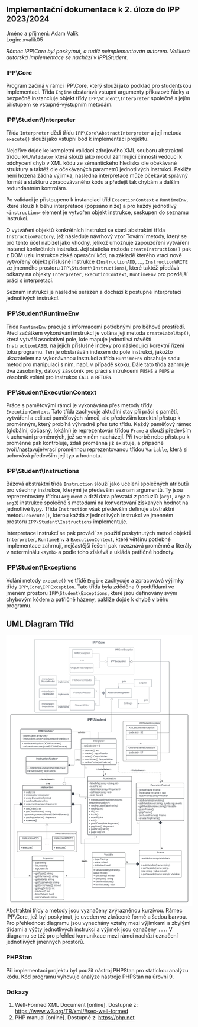 ## Implementační dokumentace k 2. úloze do IPP 2023/2024
Jméno a příjmení: Adam Valík  
Login: xvalik05 

_Rámec IPP\Core byl poskytnut, a tudíž neimplementován autorem. Veškerá autorská implementace se nachází v IPP\Student._

### IPP\Core
Program začíná v rámci IPP\Core, který slouží jako podklad pro studentskou implementaci. Třída ``Engine`` obstarává vstupní argumenty příkazové řádky a bezpečně instanciuje objekt třídy ``IPP\Student\Interpreter`` společně s jejím přístupem ke vstupně-výstupním metodám.

### IPP\Student\Interpreter
Třída ``Interpreter`` dědí třídu ``IPP\Core\AbstractInterpreter`` a její metoda ``execute()`` slouží jako vstupní bod k implementaci projektu. 

Nejdříve dojde ke kompletní validaci zdrojového XML souboru abstraktní třídou ``XMLValidator`` která slouží jako modul zahrnující činnosti vedoucí k odchycení chyb v XML kódu ze sémantického hlediska dle očekávané struktury a taktéž dle očekávaných parametrů jednotlivých instrukcí. Pakliže není hozena žádná výjimka, následná interpretace může očekávat správný formát a stukturu zpracovávaného kódu a předejít tak chybám a dalším redundantním kontrolám.

Po validaci je přistoupeno k instanciaci tříd ``ExecutionContext`` a ``RuntimeEnv``, které slouží k běhu interpretace (popsáno níže) a pro každý jednotlivý ``<instruction>`` element je vytvořen objekt instrukce, seskupen do seznamu instrukcí.

O vytváření objektů konkrétních instrukcí se stará abstraktní třída ``InstructionFactory``, jež následuje návrhový vzor Tovární metody, který se pro tento účel nabízel jako vhodný, jelikož umožňuje zapouzdření vytváření instancí konkrétních instrukcí. Její statická metoda ``createInstruction()`` pak z DOM uzlu instrukce získá operační kód, na základě kterého vrací nově vytvořený objekt příslušné instrukce (``InstructionADD``, ...,  ``InstructionWRITE`` ze jmenného prostoru ``IPP\Student\Instructions``), které taktéž předává odkazy na objekty ``Interpreter``, ``ExecutionContext``, ``RuntimeEnv`` pro pozdější práci s interpretací.

Seznam instrukcí je následně seřazen a dochází k postupné interpretaci jednotlivých instrukcí.

### IPP\Student\RuntimeEnv
Třída ``RuntimeEnv`` pracuje s informacemi potřebnými pro běhové prostředí. Před začátkem vykonávání instrukcí je volána její metoda ``createLabelMap()``, která vytváří asociativní pole, kde mapuje jednotlivá návěští ``InstructionLABEL`` na jejich příslušné indexy pro následující korektní řízení toku programu. Ten je obstaráván indexem do pole instrukcí, jakožto ukazatelem na vykonávanou instrukci a třída ``RuntimeEnv`` obsahuje sadu metod pro manipulaci s ním, např. v případě skoku. Dále tato třída zahrnuje dva zásobníky, datový zásobník pro práci s intrukcemi ``PUSHS`` a ``POPS`` a zásobník volání pro instrukce ``CALL`` a ``RETURN``.

### IPP\Student\ExecutionContext
Práce s paměťovými rámci je vykonávána přes metody třídy ``ExecutionContext``. Tato třída zachycuje aktuální stav při práci s pamětí, vytváření a editaci paměťových rámců, ale především korektní přístup k proměnným, který probíhá výhradně přes tuto třídu. Každý paměťový rámec (globální, dočasný, lokální) je reprezentován třídou ``Frame`` a slouží především k uchování proměnných, jež se v něm nacházejí. Při tvorbě nebo přístupu k proměnné pak kontroluje, zdali proměnná již existuje, a případně tvoří/nastavuje/vrací proměnnou reprezentovanou třídou ``Variable``, která si uchovává především její typ a hodnotu.


### IPP\Student\Instructions
Bázová abstraktní třída ``Instruction`` slouží jako ucelení společných atributů pro všechny instrukce, kterými je především seznam argumentů. Ty jsou reprezentovány třídou ``Argument`` a drží data převzatá z poduzlů (``arg1``, ``arg2`` a ``arg3``) instrukce společně s metodami na konvertování získaných hodnot na jednotlivé typy. Třida ``Instruction`` však především definuje abstraktní metodu ``execute()``, kterou každá z jednotlivých instrukcí ve jmenném prostoru ``IPP\Student\Instructions`` implementuje.

Interpretace instrukcí se pak provádí za použití poskytnutých metod objektů ``Interpreter``, ``RuntimeEnv`` a ``ExecutionContext``, které většinu potřebné implementace zahrnují, nejčastější řešení pak rozeznává proměnné a literály v neterminálu ``<symb>`` a podle toho získává a ukládá patřičné hodnoty.


### IPP\Student\Exceptions
Volání metody ``execute()`` ve třídě ``Engine`` zachycuje a zpracovává výjimky třidy ``IPP\Core\IPPException``. Tato třída byla zděděna 9 podtřídami ve jmeném prostoru ``IPP\Student\Exceptions``, které jsou definovány svým chybovým kódem a patřičně házeny, pakliže dojde k chybě v běhu programu.

## UML Diagram Tříd
<img src="Interpret.jpeg" alt="UML Class Diagram" width="1000"/>  </br>
Abstraktní třídy a metody jsou vyznačeny zvýrazněnou kurzívou. Rámec IPP\Core, jež byl poskytnut, je uveden ve zkrácené formě a šedou barvou. Pro přehlednost diagramu jsou vynechány vztahy mezi výjimkami a zbylými třídami a výčty jednotlivých instrukcí a výjimek jsou označeny ``...``. V diagramu se též pro přehled komunikace mezi rámci nachází označení jednotlivých jmenných prostorů.

### PHPStan
Při implementaci projektu byl použit nástroj PHPStan pro statickou analýzu kódu. Kód programu vyhovuje analýze nástroje PHPStan na úrovni 9.

### Odkazy
1. Well-Formed XML Document [online]. Dostupné z: https://www.w3.org/TR/xml/#sec-well-formed
2. PHP manual [online]. Dostupné z: https://php.net